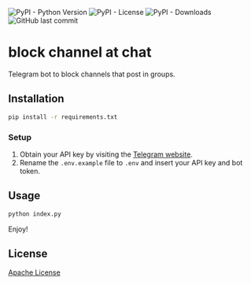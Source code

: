 ![PyPI - Python Version](https://img.shields.io/pypi/pyversions/pyrogram)
![PyPI - License](https://img.shields.io/pypi/l/pyrogram)
![PyPI - Downloads](https://img.shields.io/pypi/dm/pyrogram)
![GitHub last commit](https://img.shields.io/github/last-commit/nhman-python/block-channel-at-chat)

# block channel at chat

Telegram bot to block channels that post in groups.

## Installation

```bash
pip install -r requirements.txt
```

### Setup
1. Obtain your API key by visiting the [Telegram website](https://my.telegran.org/).
2. Rename the `.env.example` file to `.env` and insert your API key and bot token.

## Usage

```bash
python index.py
```

Enjoy!

## License

[Apache License](https://github.com/nhman-python/block-channel-at-chat/blob/main/LICENSE)
